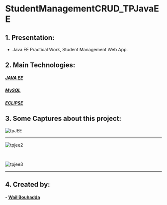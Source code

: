 # StudentManagementCRUD_TPJavaEE

## 1. Presentation:
<ul>
<li>Java EE Practical Work, Student Management Web App.</li>
</ul>

## 2. Main Technologies:

##### <a href="https://www.java.com/">JAVA EE</a>
##### <a href="https://www.mysql.com/">MySQL</a>
##### <a href="https://www.eclipse.org/">ECLIPSE</a>

## 3. Some Captures about this project:

![tpJEE](https://user-images.githubusercontent.com/47559086/162639633-89a2b7ab-2175-4952-bc99-fea088174036.PNG)

<hr>

![tpjee2](https://user-images.githubusercontent.com/47559086/162639659-a6b90d4e-e775-4c20-a9c3-f028e2291f65.PNG)

<br>

![tpjee3](https://user-images.githubusercontent.com/47559086/162639670-5e96ea3f-e7fc-4f52-a716-919983b20504.PNG)


<hr>



## 4. Created by:

#### - <a href="https://github.com/WailBouhadda">Wail Bouhadda</a>
